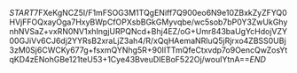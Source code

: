 $START$7FXeKgNCZ5I/F1mFSOG3M1TQgENiff7Q900eo6N9e10ZBxkZyZFYQ0HVjFFOQxayOga7HxyBWpCfOPXsbBGkGMyvqbe/wc5sob7bP0Y3ZwUkGhynhNVSaZ+vxRN0NV1xhIngjURPQNcd+Bhj4EZ/oG+Umr843baUgYcHdojVZY00GJiVv6CJ6dj2YYRsB2xraLjZ3ah4/R/xQqHAemaNRluQ5jRjrxo4ZBSS0UBj3zM0Sj6CWCKy677g+fsxmQYNhg5R+90IITTmQfeCtxvdp7o9OencQwZosYtqKD4zENohGBe121teU53+1Cye43BveuDIEBoF522Oj/wouIYtnA==$END$